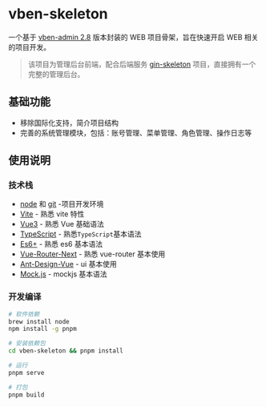 # vben-skeleton

一个基于 [vben-admin 2.8](https://github.com/vbenjs/vben-admin-thin-next) 版本封装的 WEB 项目骨架，旨在快速开启 WEB 相关的项目开发。

> 该项目为管理后台前端，配合后端服务 [gin-skeleton](https://github.com/mesfreeman/gin-skeleton) 项目，直接拥有一个完整的管理后台。

## 基础功能

* 移除国际化支持，简介项目结构
* 完善的系统管理模块，包括：账号管理、菜单管理、角色管理、操作日志等

## 使用说明

### 技术栈

- [node](http://nodejs.org/) 和 [git](https://git-scm.com/) -项目开发环境
- [Vite](https://vitejs.dev/) - 熟悉 vite 特性
- [Vue3](https://v3.vuejs.org/) - 熟悉 Vue 基础语法
- [TypeScript](https://www.typescriptlang.org/) - 熟悉`TypeScript`基本语法
- [Es6+](http://es6.ruanyifeng.com/) - 熟悉 es6 基本语法
- [Vue-Router-Next](https://next.router.vuejs.org/) - 熟悉 vue-router 基本使用
- [Ant-Design-Vue](https://2x.antdv.com/docs/vue/introduce-cn/) - ui 基本使用
- [Mock.js](https://github.com/nuysoft/Mock) - mockjs 基本语法

### 开发编译

```bash
# 软件依赖
brew install node
npm install -g pnpm

# 安装依赖包
cd vben-skeleton && pnpm install

# 运行
pnpm serve

# 打包
pnpm build
```
